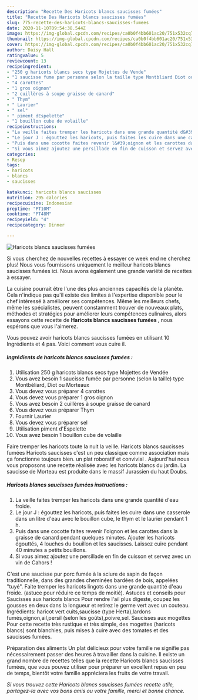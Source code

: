 ```yaml
---
description: "Recette Des Haricots blancs saucisses fumées"
title: "Recette Des Haricots blancs saucisses fumées"
slug: 775-recette-des-haricots-blancs-saucisses-fumees
date: 2020-11-10T09:54:38.544Z
image: https://img-global.cpcdn.com/recipes/ca0b0f4bb601ac20/751x532cq70/haricots-blancs-saucisses-fumees-photo-principale-de-la-recette.jpg
thumbnail: https://img-global.cpcdn.com/recipes/ca0b0f4bb601ac20/751x532cq70/haricots-blancs-saucisses-fumees-photo-principale-de-la-recette.jpg
cover: https://img-global.cpcdn.com/recipes/ca0b0f4bb601ac20/751x532cq70/haricots-blancs-saucisses-fumees-photo-principale-de-la-recette.jpg
author: Daisy Hall
ratingvalue: 5
reviewcount: 13
recipeingredient:
- "250 g haricots blancs secs type Mojettes de Vende"
- "1 saucisse fume par personne selon la taille type Montbliard Diot ou Morteaux"
- "4 carottes"
- "1 gros oignon"
- "2 cuillères à soupe graisse de canard"
- " Thym"
- " Laurier"
- " sel"
- " piment dEspelette"
- "1 bouillon cube de volaille"
recipeinstructions:
- "La veille faites tremper les haricots dans une grande quantité d&#39;eau froide."
- "Le jour J : égouttez les haricots, puis faites les cuire dans une casserole dans un litre d&#39;eau avec le bouillon cube, le thym et le laurier pendant 1 h."
- "Puis dans une cocotte faites revenir l&#39;oignon et les carottes dans la graisse de canard pendant quelques minutes. Ajouter les haricots égouttés, 4 louches du bouillon et les saucisses. Laissez cuire pendant 40 minutes a petits bouillons."
- "Si vous aimez ajoutez une persillade en fin de cuisson et servez avec un vin de Cahors !"
categories:
- Resep
tags:
- haricots
- blancs
- saucisses

katakunci: haricots blancs saucisses 
nutrition: 295 calories
recipecuisine: Indonesian
preptime: "PT10M"
cooktime: "PT48M"
recipeyield: "4"
recipecategory: Dinner

---
```



![Haricots blancs saucisses fumées](https://img-global.cpcdn.com/recipes/ca0b0f4bb601ac20/751x532cq70/haricots-blancs-saucisses-fumees-photo-principale-de-la-recette.jpg)

Si vous cherchez de nouvelles recettes à essayer ce week end ne cherchez plus! Nous vous fournissons uniquement le meilleur haricots blancs saucisses fumées ici. Nous avons également une grande variété de recettes à essayer.

La cuisine pourrait être l'une des plus anciennes capacités de la planète. Cela n'indique pas qu'il existe des limites à l'expertise disponible pour le chef intéressé à améliorer ses compétences. Même les meilleurs chefs, même les spécialistes, peuvent constamment trouver de nouveaux plats, méthodes et stratégies pour améliorer leurs compétences culinaires, alors essayons cette recette de <strong> Haricots blancs saucisses fumées </strong>, nous espérons que vous l'aimerez.

<!--inarticleads1-->

Vous pouvez avoir haricots blancs saucisses fumées en utilisant 10 Ingrédients et 4 pas. Voici comment vous cuire il.

##### Ingrédients de haricots blancs saucisses fumées :

1. Utilisation 250 g haricots blancs secs type Mojettes de Vendée
1. Vous avez besoin 1 saucisse fumée par personne (selon la taille) type Montbéliard, Diot ou Morteaux
1. Vous devez vous préparer 4 carottes
1. Vous devez vous préparer 1 gros oignon
1. Vous avez besoin 2 cuillères à soupe graisse de canard
1. Vous devez vous préparer  Thym
1. Fournir  Laurier
1. Vous devez vous préparer  sel
1. Utilisation  piment d&#39;Espelette
1. Vous avez besoin 1 bouillon cube de volaille


Faire tremper les haricots toute la nuit la veille. Haricots blancs saucisses fumées Haricots saucisses c&#39;est un peu classique comme association mais ça fonctionne toujours bien. un plat roboratif et convivial . Aujourd&#39;hui nous vous proposons une recette réalisée avec les haricots blancs du jardin. La saucisse de Morteau est produite dans le massif Jurassien du haut Doubs. 

<!--inarticleads2-->

##### Haricots blancs saucisses fumées instructions :

1. La veille faites tremper les haricots dans une grande quantité d&#39;eau froide.
1. Le jour J : égouttez les haricots, puis faites les cuire dans une casserole dans un litre d&#39;eau avec le bouillon cube, le thym et le laurier pendant 1 h.
1. Puis dans une cocotte faites revenir l&#39;oignon et les carottes dans la graisse de canard pendant quelques minutes. Ajouter les haricots égouttés, 4 louches du bouillon et les saucisses. Laissez cuire pendant 40 minutes a petits bouillons.
1. Si vous aimez ajoutez une persillade en fin de cuisson et servez avec un vin de Cahors !


C&#39;est une saucisse pur porc fumée à la sciure de sapin de façon traditionnelle, dans des grandes cheminées bardées de bois, appelées &#34;tuyé&#34;. Faite tremper les haricots lingots dans une grande quantité d&#39;eau froide. (astuce pour réduire ce temps de moitié). Astuces et conseils pour Saucisses aux haricots blancs Pour rendre l&#39;ail plus digeste, coupez les gousses en deux dans la longueur et retirez le germe vert avec un couteau. Ingrédients: haricot vert cuits,saucisse (type Herta),lardons fumés,oignon,ail,persil (selon les goûts),poivre,sel. Saucisses aux mogettes Pour cette recette très rustique et très simple, des mogettes (haricots blancs) sont blanchies, puis mises à cuire avec des tomates et des saucisses fumées. 

<!--inarticleads1-->

<p>
Préparation des aliments Un plat délicieux pour votre famille ne signifie pas nécessairement passer des heures à travailler dans la cuisine. Il existe un grand nombre de recettes telles que la recette Haricots blancs saucisses fumées, que vous pouvez utiliser pour préparer un excellent repas en peu de temps, bientôt votre famille appréciera les fruits de votre travail.
</p>

<p>
<i>Si vous trouvez cette Haricots blancs saucisses fumées recette utile, partagez-la avec vos bons amis ou votre famille, merci et bonne chance.</i>
</p>

